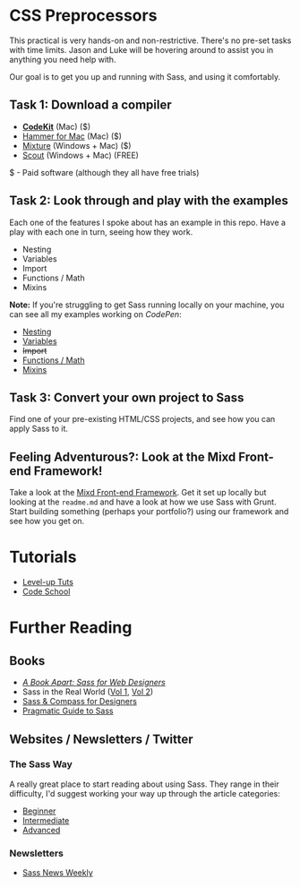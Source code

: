 CSS Preprocessors
====

This practical is very hands-on and non-restrictive. There's no pre-set tasks with time limits. Jason and Luke will be hovering around to assist you in anything you need help with.

Our goal is to get you up and running with Sass, and using it comfortably.

## Task 1: Download a compiler

* __[CodeKit](https://incident57.com/codekit/)__ (Mac) ($)
* [Hammer for Mac](http://hammerformac.com/) (Mac) ($)
* [Mixture](http://mixture.io/) (Windows + Mac) ($)
* [Scout](http://mhs.github.io/scout-app/) (Windows + Mac) (FREE)

$ - Paid software (although they all have free trials)

## Task 2: Look through and play with the examples

Each one of the features I spoke about has an example in this repo. Have a play with each one in turn, seeing how they work.

* Nesting
* Variables
* Import
* Functions / Math
* Mixins

**Note:** If you're struggling to get Sass running locally on your machine, you can see all my examples working on *CodePen*:

* [Nesting](http://codepen.io/thecodezombie/pen/dzIDo)
* [Variables](http://codepen.io/thecodezombie/pen/KcCui)
* ~~Import~~
* [Functions / Math](http://codepen.io/thecodezombie/pen/FBHCG)
* [Mixins](http://codepen.io/thecodezombie/pen/bInsH)

## Task 3: Convert your own project to Sass

Find one of your pre-existing HTML/CSS projects, and see how you can apply Sass to it.

## Feeling Adventurous?: Look at the Mixd Front-end Framework!

Take a look at the [Mixd Front-end Framework](https://github.com/Mixd/frontend-framework). Get it set up locally but looking at the `readme.md` and have a look at how we use Sass with Grunt. Start building something (perhaps your portfolio?) using our framework and see how you get on.

# Tutorials

* [Level-up Tuts](http://leveluptuts.com/tutorials/sass-tutorials)
* [Code School](https://www.codeschool.com/courses/assembling-sass)

# Further Reading

## Books

* _[A Book Apart: Sass for Web Designers](http://www.abookapart.com/products/sass-for-web-designers)_
* Sass in the Real World ([Vol 1](http://anotheruiguy.gitbooks.io/sassintherealworld_book-i/), [Vol 2](http://anotheruiguy.gitbooks.io/sass-in-the-real-world-book-2-of-4/))
* [Sass & Compass for Designers](http://sassandcompass.com/)
* [Pragmatic Guide to Sass](https://pragprog.com/book/pg_sass/pragmatic-guide-to-sass)

## Websites / Newsletters / Twitter

### The Sass Way

A really great place to start reading about using Sass. They range in their difficulty, I'd suggest working your way up through the article categories:

* [Beginner](http://thesassway.com/beginner)
* [Intermediate](http://thesassway.com/intermediate)
* [Advanced](http://thesassway.com/advanced)

### Newsletters

* [Sass News Weekly](http://sassnews.com)
